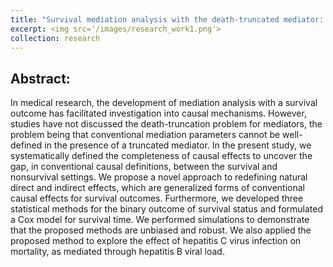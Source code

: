 ```yaml
---
title: "Survival mediation analysis with the death-truncated mediator: The completeness of the survival mediation parameter"
excerpt: <img src='/images/research_work1.png'>
collection: research
---
```


Abstract:
-----
In medical research, the development of mediation analysis with a survival outcome has facilitated investigation into causal mechanisms. However, studies have not discussed the death-truncation problem for mediators, the problem being that conventional mediation parameters cannot be well-defined in the presence of a truncated mediator. In the present study, we systematically defined the completeness of causal effects to uncover the gap, in conventional causal definitions, between the survival and nonsurvival settings. We propose a novel approach to redefining natural direct and indirect effects, which are generalized forms of conventional causal effects for survival outcomes. Furthermore, we developed three statistical methods for the binary outcome of survival status and formulated a Cox model for survival time. We performed simulations to demonstrate that the proposed methods are unbiased and robust. We also applied the proposed method to explore the effect of hepatitis C virus infection on mortality, as mediated through hepatitis B viral load.
